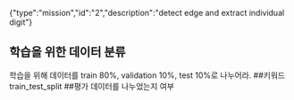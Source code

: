 {"type":"mission","id":"2","description":"detect edge and extract individual digit"}

## 학습을 위한 데이터 분류
학습을 위해 데이터를 train 80%, validation 10%, test 10%로 나누어라.
##키워드
train_test_split
##평가
데이터를 나누었는지 여부
